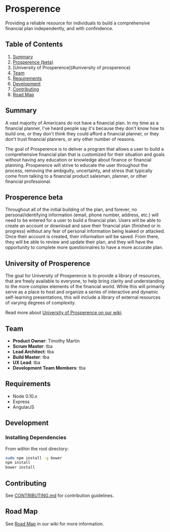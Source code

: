 # Prosperence
Providing a reliable resource for individuals to build a comprehensive financial plan independently, and with confindence.

## Table of Contents
1. [Summary](#summary)
1. [Prosperence (beta)](#prosperence-beta)
1. [University of Prosperence](#university of prosperence)
1. [Team](#team)
1. [Requirements](#requirements)
1. [Development](#development)
1. [Contributing](#contributing)
1. [Road Map](#road-map)

## Summary
A vast majority of Americans do not have a financial plan. In my time as a financial planner, I've heard people say it's because they don't know how to build one, or they don't think they could afford a financial planner, or they don't trust financial planners, or any other number of reasons.

The goal of Prosperence is to deliver a program that allows a user to build a comprehensive financial plan that is customized for their situation and goals without having any education or knowledge about finance or financial planning. Prosperence will strive to educate the user throughout the process, removing the ambiguity, uncertainty, and stress that typically come from talking to a financial product salesman, planner, or other financial professional.

## Prosperence beta
Throughout all of the initial building of the plan, and forever, no personal/identifying information (email, phone number, address, etc.) will need to be entered for a user to build a financial plan. Users will be able to create an account or download and save their financial plan (finished or in progress) without any fear of personal information being leaked or attacked. Once their account is created, their information will be saved. From there, they will be able to review and update their plan, and they will have the opportunity to complete more questionnaires to have a more accurate plan.

## University of Prosperence
The goal for University of Prosperence is to provide a library of resources, that are freely available to everyone, to help bring clarity and understanding to the more complex elements of the financial world. While this will primarily serve as a place to host and organize a series of interactive and dynamic self-learning presentations, this will include a library of external resources of varying degrees of complexity.

Read more about [University of Prosperence on our wiki](https://github.com/prosperence/prosperence/wiki/University-of-Prosperence).

## Team
  - __Product Owner__: Timothy Martin
  - __Scrum Master__: tba
  - __Lead Architect__: tba
  - __Build Master__: tba
  - __UX Lead__: tba
  - __Development Team Members__: tba

## Requirements
- Node 0.10.x
- Express
- AngularJS

## Development
### Installing Dependencies
From within the root directory:

```sh
sudo npm install -g bower
npm install
bower install
```

## Contributing
See [CONTRIBUTING.md](CONTRIBUTING.md) for contribution guidelines.

## Road Map
See [Road Map](https://github.com/prosperence/prosperence/wiki/Road-Map) in our wiki for more information.

